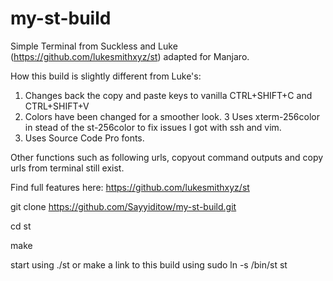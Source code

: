 # my-st-build
Simple Terminal from Suckless and Luke (https://github.com/lukesmithxyz/st) adapted for Manjaro.

How this build is slightly different from Luke's:
1. Changes back the copy and paste keys to vanilla CTRL+SHIFT+C and CTRL+SHIFT+V
2. Colors have been changed for a smoother look.
3  Uses xterm-256color in stead of the st-256color to fix issues I got with ssh and vim.
4. Uses Source Code Pro fonts.

Other functions such as following urls, copyout command outputs and copy urls from terminal still exist. 

Find full features here:
https://github.com/lukesmithxyz/st

git clone https://github.com/Sayyiditow/my-st-build.git 

cd st

make

start using ./st or make a link to this build using sudo ln -s /bin/st st
